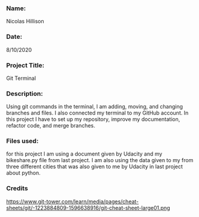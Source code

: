 ### Name:
Nicolas Hillison

### Date: 
8/10/2020

### Project Title:
Git Terminal

### Description:
Using git commands in the terminal, I am adding, moving, and changing branches and files. 
I also connected my terminal to my GitHub account.
In this project I have to set up my repository, improve my documentation, refactor code,
and merge branches.

### Files used:
for this project I am using a document given by Udacity and my bikeshare.py file from last 
project. I am also using the data given to my from three different cities that was also given to me 
by Udacity in last project about python.


### Credits
https://www.git-tower.com/learn/media/pages/cheat-sheets/git/-1223884809-1596638916/git-cheat-sheet-large01.png


